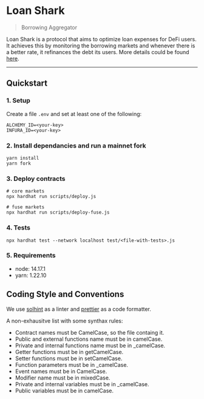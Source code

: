 # Loan Shark

> Borrowing Aggregator

Loan Shark is a protocol that aims to optimize loan expenses for DeFi users. It achieves this by monitoring the borrowing markets and whenever there is a better rate, it refinances the debt its users.
More details could be found [here](https://docs.fujidao.org/).

---

## Quickstart

### 1. Setup

Create a file `.env` and set at least one of the following:
```
ALCHEMY_ID=<your-key>
INFURA_ID=<your-key>
```

### 2. Install dependancies and run a mainnet fork
```
yarn install
yarn fork
```

### 3. Deploy contracts
```
# core markets
npx hardhat run scripts/deploy.js
```
```
# fuse markets
npx hardhat run scripts/deploy-fuse.js
```

### 4. Tests
```
npx hardhat test --network localhost test/<file-with-tests>.js 
```

### 5. Requirements
- node: 14.17.1
- yarn: 1.22.10

## Coding Style and Conventions

We use [solhint](https://github.com/protofire/solhint/blob/master/docs/rules.md) as a linter and [prettier](https://prettier.io/docs/en/index.html) as a code formatter.

A non-exhausitve list with some synthax rules:

- Contract names must be CamelCase, so the file containg it.
- Public and external functions name must be in camelCase.
- Private and internal functions name must be in _camelCase.
- Getter functions must be in getCamelCase.
- Setter functions must be in setCamelCase.
- Function parameters must be in _camelCase.
- Event names must be in CamelCase.
- Modifier name must be in mixedCase.
- Private and internal variables must be in _camelCase.
- Public variables must be in camelCase.
